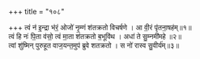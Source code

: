 +++
title = "१०८"

+++
त्वं न॑ इ॒न्द्रा भ॑रं॒ ओजो॑ नृ॒म्णं श॑तक्रतो विचर्षणे । आ वी॒रं पृ॑तना॒षह॑म्॥१॥  
त्वं हि नः॑ पि॒ता व॑सो॒ त्वं मा॒ता श॑तक्रतो ब॒भूवि॑थ । अधा॑ ते सु॒म्नमी॑महे ॥२॥  
त्वां शु॑ष्मिन् पुरुहूत वाज॒यन्त॒मुप॑ ब्रुवे शतक्रतो । स नो॑ रास्व सु॒वीर्य॑म्॥३॥